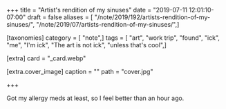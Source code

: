 +++
title = "Artist's rendition of my sinuses"
date = "2019-07-11 12:01:10-07:00"
draft = false
aliases = [ "/note/2019/192/artists-rendition-of-my-sinuses/", "/note/2019/07/artists-rendition-of-my-sinuses/",]

[taxonomies]
category = [ "note",]
tags = [ "art", "work trip", "found", "ick", "me", "I'm ick", "The art is not ick", "unless that's cool",]

[extra]
card = "_card.webp"

[extra.cover_image]
caption = ""
path = "cover.jpg"

+++

Got my allergy meds at least, so I feel better than an hour ago.